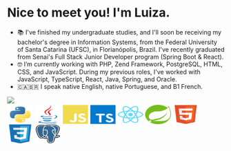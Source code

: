 <h1>Nice to meet you! I'm Luiza.</h1>

  - 📚 I've finished my undergraduate studies, and I'll soon be receiving my bachelor's degree in Information Systems, from the Federal University of Santa Catarina (UFSC), in Florianópolis, Brazil. I've recently graduated from Senai's Full Stack Junior Developer program (Spring Boot & React).
  - 🤓 I’m currently working with PHP, Zend Framework, PostgreSQL, HTML, CSS, and JavaScript. During my previous roles, I've worked with JavaScript, TypeScript, React, Java, Spring, and Oracle.
  - 🇨🇦🇧🇷 I speak native English, native Portuguese, and B1 French.
  
  <div>
<!--     <img height="160em" src="https://github-readme-stats.vercel.app/api?username=luizamedeiros&custom_title=My%20GitHub%20Stats%0A%0A&theme=tokyonight"> -->
    <img height="160em" src="https://github-readme-stats.vercel.app/api/top-langs/?username=luizamedeiros&count_private=true&show_icons=true&langs_count=6&custom_title=My%20Most%20Used%20Languages%0A%0A&theme=tokyonight&layout=compact">
   </div>
  <div style="display: inline-block">
    <img align="center" height="45" width ="60" src="https://raw.githubusercontent.com/devicons/devicon/master/icons/python/python-original.svg">
  <img align="center" height="45" width ="60" src="https://raw.githubusercontent.com/devicons/devicon/master/icons/java/java-original.svg">
    <img align="center" height="45" width ="60" src="https://raw.githubusercontent.com/devicons/devicon/master/icons/javascript/javascript-plain.svg">
   <img align="center" height="45" width ="60" src="https://raw.githubusercontent.com/devicons/devicon/master/icons/typescript/typescript-original.svg">
  <img align="center" height="45" width ="60" src="https://raw.githubusercontent.com/devicons/devicon/master/icons/react/react-original.svg">
   <img align="center" height="45" width ="60" src="https://raw.githubusercontent.com/devicons/devicon/master/icons/spring/spring-original.svg">
    <img align="center" height="45" width ="60" src="https://raw.githubusercontent.com/devicons/devicon/master/icons/html5/html5-original.svg">
    <img align="center" height="45" width ="60" src="https://raw.githubusercontent.com/devicons/devicon/master/icons/css3/css3-original.svg">
    <img align="center" height="45" width ="60" src="https://raw.githubusercontent.com/devicons/devicon/master/icons/postgresql/postgresql-original.svg">
   
  </div>
